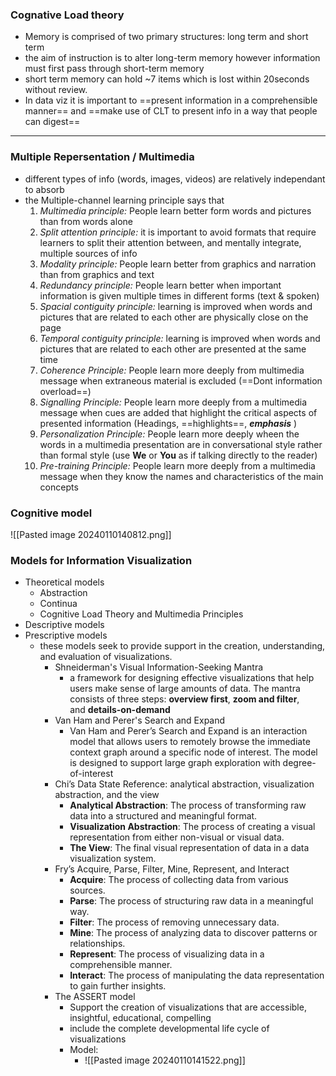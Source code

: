 ### Cognative Load theory
- Memory is comprised of two primary structures: long term and short term
- the aim of instruction is to alter long-term memory however information must first pass through short-term memory
- short term memory can hold ~7 items which is lost within 20seconds without review.
- In data viz it is important to ==present information in a comprehensible manner== and ==make use of CLT to present info in a way that people can digest==

---
### Multiple Repersentation / Multimedia
- different types of info (words, images, videos) are relatively independant to absorb
- the Multiple-channel learning principle says that 
	1. *Multimedia principle:* People learn better form words and pictures than from words alone
	2. *Split attention principle:* it is important to avoid formats that require learners to split their attention between, and mentally integrate, multiple sources of info
	3. *Modality principle:* People learn better from graphics and narration than from graphics and text
	4. *Redundancy principle:* People learn better when important information is given multiple times in different forms (text & spoken)
	5. *Spacial contiguity principle:* learning is improved when words and pictures that are related to each other are physically close on the page
	6. *Temporal contiguity principle:* learning is improved when words and pictures that are related to each other are presented at the same time
	7. *Coherence Principle:* People learn more deeply from multimedia message when extraneous material is excluded (==Dont information overload==)
	8. *Signalling Principle:* People learn more deeply from a multimedia message when cues are added that highlight the critical aspects of presented information (Headings, ==highlights==, ***emphasis*** )
	9. *Personalization Principle:* People learn more deeply wheen the words in a multimedia presentation are in conversational style rather than formal style (use **We** or **You** as if talking directly to the reader)
	10. *Pre-training Principle:* People learn more deeply from a multimedia message when they know the names and characteristics of the main concepts

### Cognitive model
![[Pasted image 20240110140812.png]]

### Models for Information Visualization
- Theoretical models
	- Abstraction
	- Continua
	- Cognitive Load Theory and Multimedia Principles
- Descriptive models
- Prescriptive models
	- these models seek to provide support in the creation, understanding, and evaluation of visualizations.
		- Shneiderman's Visual Information-Seeking Mantra
			- a framework for designing effective visualizations that help users make sense of large amounts of data. The mantra consists of three steps: **overview first**, **zoom and filter**, and **details-on-demand**
		- Van Ham and Perer's Search and Expand
			- Van Ham and Perer’s Search and Expand is an interaction model that allows users to remotely browse the immediate context graph around a specific node of interest. The model is designed to support large graph exploration with degree-of-interest
		- Chi’s Data State Reference: analytical abstraction, visualization abstraction, and the view
			-   **Analytical Abstraction**: The process of transforming raw data into a structured and meaningful format.
			-   **Visualization Abstraction**: The process of creating a visual representation from either non-visual or visual data.
			-   **The View**: The final visual representation of data in a data visualization system.
		- Fry’s Acquire, Parse, Filter, Mine, Represent, and Interact
			- **Acquire**: The process of collecting data from various sources.
			- **Parse**: The process of structuring raw data in a meaningful way.
			- **Filter**: The process of removing unnecessary data.
			- **Mine**: The process of analyzing data to discover patterns or relationships.
			- **Represent**: The process of visualizing data in a comprehensible manner.
			- **Interact**: The process of manipulating the data representation to gain further insights.
		- The ASSERT model
			- Support the creation of visualizations that are accessible, insightful, educational, compelling
			- include the complete developmental life cycle of visualizations
			- Model:
				- ![[Pasted image 20240110141522.png]]